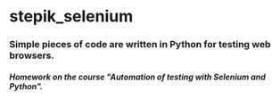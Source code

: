 # stepik_selenium

### Simple pieces of code are written in Python for testing web browsers.
##### Homework on the course "Automation of testing with Selenium and Python".
